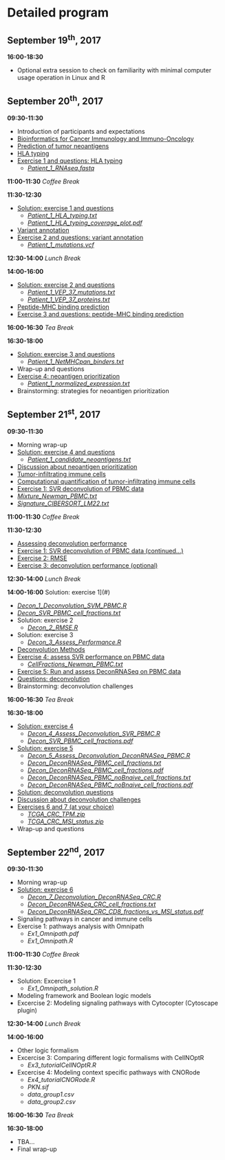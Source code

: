 # Detailed program


## September 19<sup>th</sup>, 2017
**16:00-18:30**
* Optional extra session to check on familiarity with minimal computer usage operation in Linux and R


## September 20<sup>th</sup>, 2017
**09:30-11:30** 
* Introduction of participants and expectations
* [Bioinformatics for Cancer Immunology and Immuno-Oncology](Material/1_1_Intro.pptx)
* [Prediction of tumor neoantigens](Material/1_2_Prediction_of_tumor_neoantigens.pptx)
* [HLA typing](Material/1_3_HLA_typing.pptx)
* [Exercise 1 and questions: HLA typing](Material/Deconvolution_ex_1.pptx)
  * [*Patient_1_RNAseq.fastq*](Input_data/Patient_1_RNAseq.fastq)

**11:00-11:30**
*Coffee Break*

**11:30-12:30**
* [Solution: exercise 1 and questions](Material/Neoantigen_ex_1_sol.pptx)
  * [*Patient_1_HLA_typing.txt*](Material/Patient_1_HLA_typing.txt)
  * [*Patient_1_HLA_typing_coverage_plot.pdf*](Material/Patient_1_HLA_typing_coverage_plot.pdf)
* [Variant annotation](Material/1_4_Variant_annotation.pptx)
* [Exercise 2 and questions: variant annotation](Material/Neoantigen_ex_2.pptx)
  * [*Patient_1_mutations.vcf*](Input_data/Patient_1_mutations.vcf)

**12:30-14:00**
*Lunch Break*

**14:00-16:00**
* [Solution: exercise 2 and questions](Material/Neoantigen_ex_2_sol.pptx)
  * [*Patient_1_VEP_37_mutations.txt*](Material/Patient_1_VEP_37_mutations.txt)
  * [*Patient_1_VEP_37_proteins.txt*](Material/Patient_1_VEP_37_proteins.txt)
* [Peptide-MHC binding prediction](Material/1_5_Peptide-MHC_binding_prediction.pptx)
* [Exercise 3 and questions: peptide-MHC binding prediction](Material/Neoantigen_ex_3.pptx)

**16:00-16:30**
*Tea Break*

**16:30-18:00**
* [Solution: exercise 3 and questions](Material/Neoantigen_ex_3_sol.pptx)
  * [*Patient_1_NetMHCpan_binders.txt*](Material/Patient_1_NetMHCpan_binders.txt)
* Wrap-up and questions
* [Exercise 4: neoantigen prioritization](Material/Neoantigen_ex_4.pptx)
  * [*Patient_1_normalized_expression.txt*](Input_data/Patient_1_normalized_expression.txt)
* Brainstorming: strategies for neoantigen prioritization


## September 21<sup>st</sup>, 2017

**09:30-11:30** 
* Morning wrap-up
* [Solution: exercise 4 and questions](Material/Neoantigen_ex_4_sol.pptx)
  * [*Patient_1_candidate_neoantigens.txt*](Material/Patient_1_candidate_neoantigens.txt)
* [Discussion about neoantigen prioritization](Material/Discussion_neoantigen_prioritization.pptx)
* [Tumor-infiltrating immune cells](Material/2_1_Tumor-infiltrating_immune_cells.pptx)
* [Computational quantification of tumor-infiltrating immune cells](Material/2_2_Computational_quantification_of_tumor_infiltrating_immune_cells.pptx)
* [Exercise 1: SVR deconvolution of PBMC data](Material/Deconvolution_ex_1.pptx)
 * [*Mixture_Newman_PBMC.txt*](Input_data/Mixture_Newman_PBMC.txt)
 * [*Signature_CIBERSORT_LM22.txt*](Input_data/Signature_CIBERSORT_LM22.txt)

**11:00-11:30**
*Coffee Break*

**11:30-12:30**
* [Assessing deconvolution performance](Material/2_3_Assessing_deconvolution_performance.pptx)
* [Exercise 1: SVR deconvolution of PBMC data (continued…)](Material/Deconvolution_ex_1.pptx)
* [Exercise 2: RMSE](Material/Deconvolution_ex_2.pptx)
* [Exercise 3: deconvolution performance (optional)](Material/Deconvolution_ex_3.pptx)

**12:30-14:00**
*Lunch Break*

**14:00-16:00**
Solution: exercise 1](#)
 * [*Decon_1_Deconvolution_SVM_PBMC.R*](Material/Decon_1_Deconvolution_SVM_PBMC.R)
 * [*Decon_SVR_PBMC_cell_fractions.txt*](Material/Decon_SVR_PBMC_cell_fractions.R)
* Solution: exercise 2
  * [*Decon_2_RMSE.R*](Material/Decon_2_RMSE.R)
* Solution: exercise 3
  * [*Decon_3_Assess_Performance.R*](Material/Decon_3_Assess_Performance.R)
* [Deconvolution Methods](Material/2_4_Deconvolution_methods.pptx)
* [Exercise 4: assess SVR performance on PBMC data](Material/Deconvolution_ex_4.pptx)
  * [*CellFractions_Newman_PBMC.txt*](Input_data/CellFractions_Newman_PBMC.txt)
* [Exercise 5: Run and assess DeconRNASeq on PBMC data](Material/Deconvolution_ex_5.pptx)
* [Questions: deconvolution](Material/Deconvolution_questions.pptx)
* Brainstorming: deconvolution challenges

**16:00-16:30**
*Tea Break*

**16:30-18:00**
* [Solution: exercise 4](Material/Deconvolution_ex_4_sol.pptx)
  * [*Decon_4_Assess_Deconvolution_SVR_PBMC.R*](Material/Decon_4_Assess_Deconvolution_SVR_PBMC.R)
  * [*Decon_SVR_PBMC_cell_fractions.pdf*](Material/Decon_SVR_PBMC_cell_fractions.pdf)
* [Solution: exercise 5](Material/Deconvolution_ex_5_sol.pptx)
  * [*Decon_5_Assess_Deconvolution_DeconRNASeq_PBMC.R*](Material/Decon_5_Assess_Deconvolution_DeconRNASeq_PBMC.R)
  * [*Decon_DeconRNASeq_PBMC_cell_fractions.txt*](Material/Decon_DeconRNASeq_PBMC_cell_fractions.txt)
  * [*Decon_DeconRNASeq_PBMC_cell_fractions.pdf*](Material/Decon_DeconRNASeq_PBMC_cell_fractions.pdf)
  * [*Decon_DeconRNASeq_PBMC_noBnaive_cell_fractions.txt*](Material/Decon_DeconRNASeq_PBMC_noBnaive_cell_fractions.txt)
  * [*Decon_DeconRNASeq_PBMC_noBnaive_cell_fractions.pdf*](Material/Decon_DeconRNASeq_PBMC_noBnaive_cell_fractions.pdf)
* [Solution: deconvolution questions](Material/Deconvolution_questions_sol.pptx)
* [Discussion about deconvolution challenges](Material/Discussion_deconvolution_challenges.pptx)
* [Exercises 6 and 7 (at your choice)](Material/Deconvolution_ex_6-7.pptx)
  * [*TCGA_CRC_TPM.zip*](Input_data/TCGA_CRC_TPM.zip)
  * [*TCGA_CRC_MSI_status.zip*](Input_data/TCGA_CRC_MSI_status.zip)
* Wrap-up and questions
 

## September 22<sup>nd</sup>, 2017

**09:30-11:30** 
* Morning wrap-up
* [Solution: exercise 6](Material/Deconvolution_ex_6_sol.pptx)
  * [*Decon_7_Deconvolution_DeconRNASeq_CRC.R*](Material/Decon_7_Deconvolution_DeconRNASeq_CRC.R)
  * [*Decon_DeconRNASeq_CRC_cell_fractions.txt*](Material/Decon_DeconRNASeq_CRC_cell_fractions.txt)
  * [*Decon_DeconRNASeq_CRC_CD8_fractions_vs_MSI_status.pdf*](Material/Decon_DeconRNASeq_CRC_CD8_fractions_vs_MSI_status.pdf)
* Signaling pathways in cancer and immune cells
* Exercise 1: pathways analysis with Omnipath
  * *Ex1_Omnipath.pdf*
  * *Ex1_Omnipath.R*

**11:00-11:30**
*Coffee Break*

**11:30-12:30**
* Solution: Excercise 1
  * *Ex1_Omnipath_solution.R*
* Modeling framework and Boolean logic models
* Excercise 2: Modeling signaling pathways with Cytocopter (Cytoscape plugin)

**12:30-14:00**
*Lunch Break*

**14:00-16:00**
* Other logic formalism
* Excercise 3: Comparing different logic formalisms with CellNOptR
  * *Ex3_tutorialCellNOptR.R*
* Excercise 4: Modeling context specific pathways with CNORode
  * *Ex4_tutorialCNORode.R*
  * *PKN.sif*
  * *data_group1.csv*
  * *data_group2.csv*
 

**16:00-16:30**
*Tea Break*

**16:30-18:00**
* TBA...
* Final wrap-up


